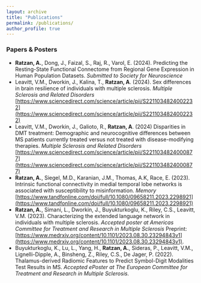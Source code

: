 ```yaml
---
layout: archive
title: "Publications"
permalink: /publications/
author_profile: true
---
```


### Papers & Posters
  * **Ratzan, A.**, Dong, J., Faizal, S., Raj, R., Varol, E. (2024). Predicting the Resting-State Functional Connectome
from Regional Gene Expression in Human Population Datasets. _Submitted to Society for Neuroscience_
  * Leavitt, V.M., Dworkin, J., Kalina, T., **Ratzan, A**. (2024). Sex differences in brain resilience of individuals with
multiple sclerosis. _Multiple Sclerosis and Related Disorders_
[https://www.sciencedirect.com/science/article/pii/S2211034824002232](https://www.sciencedirect.com/science/article/pii/S2211034824002232)
  * Leavitt, V.M., Dworkin, J., Galioto, R., **Ratzan, A**. (2024) Disparities in DMT treatment: Demographic and
neurocognitive differences between MS patients currently treated versus not treated with disease-modifying
therapies. _Multiple Sclerosis and Related Disorders_
[https://www.sciencedirect.com/science/article/pii/S2211034824000877](https://www.sciencedirect.com/science/article/pii/S2211034824000877)
  * **Ratzan, A.**, Siegel, M.D., Karanian, J.M., Thomas, A.K, Race, E. (2023). Intrinsic functional connectivity in
medial temporal lobe networks is associated with susceptibility to misinformation. _Memory_ [https://www.tandfonline.com/doi/full/10.1080/09658211.2023.2298921](https://www.tandfonline.com/doi/full/10.1080/09658211.2023.2298921)
  * **Ratzan, A.**, Simani, L., Dworkin, J., Buyukturkoglu, K., Riley, C.S., Leavitt, V.M. (2023). Characterizing the
extended language network in individuals with multiple sclerosis. _Accepted poster at Americas Committee for
Treatment and Research in Multiple Sclerosis_ Preprint:
[https://www.medrxiv.org/content/10.1101/2023.08.30.23294843v1](https://www.medrxiv.org/content/10.1101/2023.08.30.23294843v1).
  * Buyukturkoglu, K., Lu, L., Yang, H., **Ratzan, A.**, Sideras, P., Leavitt, V.M., Lignelli-Dipple, A., Binsheng, Z.,
Riley, C.S., De Jager, P. (2022). Thalamus-derived Radiomic Features to Predict Symbol-Digit Modalities Test
Results in MS. _Accepted ePoster at The European Committee for Treatment and Research in Multiple Sclerosis._

<!--
{% if author.googlescholar %}
  You can also find my articles on <u><a href="{{author.googlescholar}}">my Google Scholar profile</a>.</u>
{% endif %}

{% include base_path %}

{% for post in site.publications reversed %}
  {% include archive-single.html %}
{% endfor %}
-->
